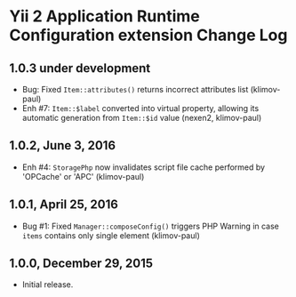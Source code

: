 Yii 2 Application Runtime Configuration extension Change Log
============================================================

1.0.3 under development
-----------------------

- Bug: Fixed `Item::attributes()` returns incorrect attributes list (klimov-paul)
- Enh #7: `Item::$label` converted into virtual property, allowing its automatic generation from `Item::$id` value (nexen2, klimov-paul)


1.0.2, June 3, 2016
-------------------

- Enh #4: `StoragePhp` now invalidates script file cache performed by 'OPCache' or 'APC' (klimov-paul)


1.0.1, April 25, 2016
---------------------

- Bug #1: Fixed `Manager::composeConfig()` triggers PHP Warning in case `items` contains only single element (klimov-paul)


1.0.0, December 29, 2015
------------------------

- Initial release.
